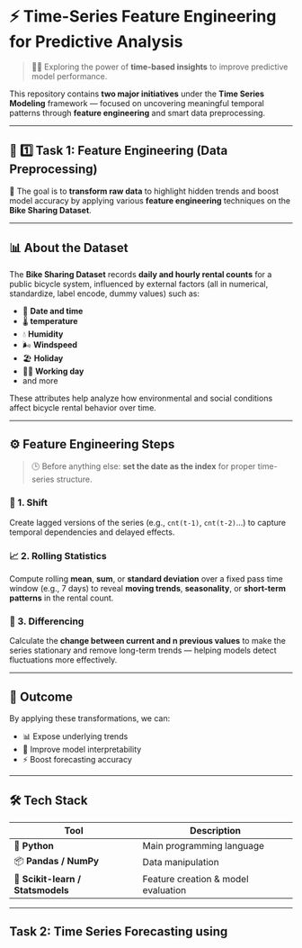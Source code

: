 # ⚡ Time-Series Feature Engineering for Predictive Analysis  

> 🚴‍♀️ Exploring the power of **time-based insights** to improve predictive model performance.  

This repository contains **two major initiatives** under the **Time Series Modeling** framework — focused on uncovering meaningful temporal patterns through **feature engineering** and smart data preprocessing.  

---

## 🧩 1️⃣ Task 1: Feature Engineering (Data Preprocessing)

🎯 The goal is to **transform raw data** to highlight hidden trends and boost model accuracy by applying various **feature engineering** techniques on the **Bike Sharing Dataset**.

---

## 📊 About the Dataset  

The **Bike Sharing Dataset** records **daily and hourly rental counts** for a public bicycle system, influenced by external factors (all in numerical, standardize, label encode, dummy values) such as:
- 📅 **Date and time**
- 🌡️ **temperature**
- 💧 **Humidity**
- 🌬️ **Windspeed**
- 🏖️ **Holiday**
- 🧑‍💼 **Working day**
- and more

These attributes help analyze how environmental and social conditions affect bicycle rental behavior over time.

---

## ⚙️ Feature Engineering Steps  

> 🕒 Before anything else: **set the date as the index** for proper time-series structure.

### 🔁 1. Shift  
Create lagged versions of the series (e.g., `cnt(t-1)`, `cnt(t-2)`...) to capture temporal dependencies and delayed effects.

### 📈 2. Rolling Statistics  
Compute rolling **mean**, **sum**, or **standard deviation** over a fixed pass time window (e.g., 7 days) to reveal **moving trends**, **seasonality**, or **short-term patterns** in the rental count.

### 🔺 3. Differencing  
Calculate the **change between current and n previous values** to make the series stationary and remove long-term trends — helping models detect fluctuations more effectively.

---

## 🚀 Outcome  

By applying these transformations, we can:
- 📊 Expose underlying trends  
- 🧠 Improve model interpretability  
- ⚡ Boost forecasting accuracy  

---

## 🛠️ Tech Stack  

| Tool | Description |
|------|--------------|
| 🐍 **Python** | Main programming language |
| 📦 **Pandas / NumPy** | Data manipulation |
| 🧮 **Scikit-learn / Statsmodels** | Feature creation & model evaluation |

---

## Task 2: Time Series Forecasting using


